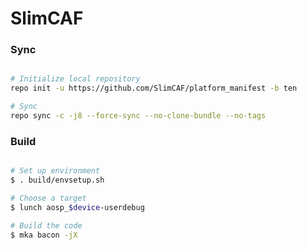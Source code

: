 # SlimCAF #

### Sync ###

```bash

# Initialize local repository
repo init -u https://github.com/SlimCAF/platform_manifest -b ten

# Sync
repo sync -c -j8 --force-sync --no-clone-bundle --no-tags
```

### Build ###

```bash

# Set up environment
$ . build/envsetup.sh

# Choose a target
$ lunch aosp_$device-userdebug

# Build the code
$ mka bacon -jX
```
